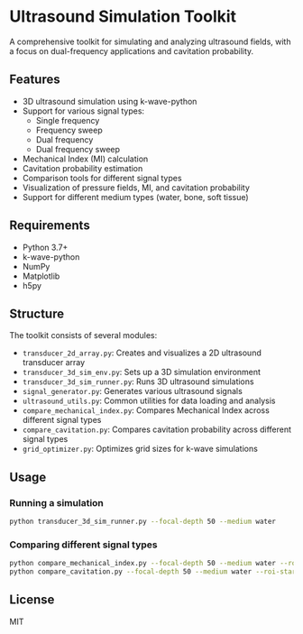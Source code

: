 # Ultrasound Simulation Toolkit

A comprehensive toolkit for simulating and analyzing ultrasound fields, with a focus on dual-frequency applications and cavitation probability.

## Features

- 3D ultrasound simulation using k-wave-python
- Support for various signal types:
  - Single frequency
  - Frequency sweep
  - Dual frequency
  - Dual frequency sweep
- Mechanical Index (MI) calculation
- Cavitation probability estimation
- Comparison tools for different signal types
- Visualization of pressure fields, MI, and cavitation probability
- Support for different medium types (water, bone, soft tissue)

## Requirements

- Python 3.7+
- k-wave-python
- NumPy
- Matplotlib
- h5py

## Structure

The toolkit consists of several modules:

- `transducer_2d_array.py`: Creates and visualizes a 2D ultrasound transducer array
- `transducer_3d_sim_env.py`: Sets up a 3D simulation environment
- `transducer_3d_sim_runner.py`: Runs 3D ultrasound simulations
- `signal_generator.py`: Generates various ultrasound signals
- `ultrasound_utils.py`: Common utilities for data loading and analysis
- `compare_mechanical_index.py`: Compares Mechanical Index across different signal types
- `compare_cavitation.py`: Compares cavitation probability across different signal types
- `grid_optimizer.py`: Optimizes grid sizes for k-wave simulations

## Usage

### Running a simulation

```bash
python transducer_3d_sim_runner.py --focal-depth 50 --medium water
```

### Comparing different signal types

```bash
python compare_mechanical_index.py --focal-depth 50 --medium water --roi-start 20 --roi-end 80 --exclude-interface
python compare_cavitation.py --focal-depth 50 --medium water --roi-start 20 --roi-end 80 --exclude-interface
```

## License

MIT
